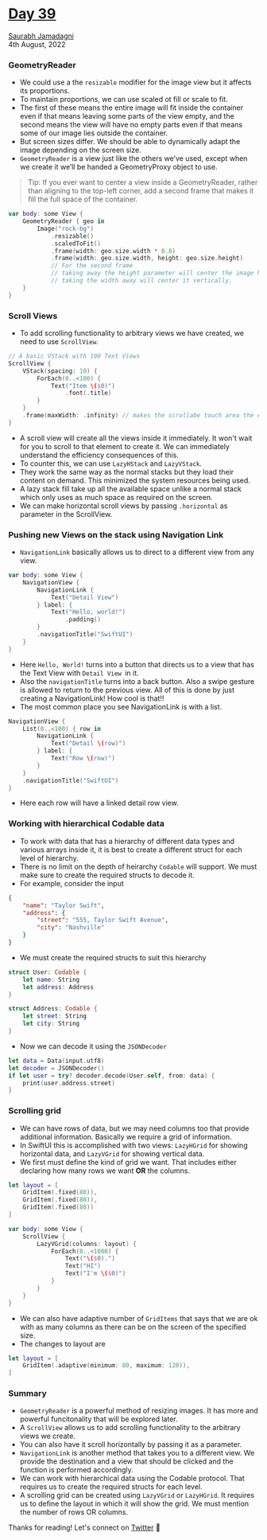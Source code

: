 # [Day 39](https://www.hackingwithswift.com/100/swiftui/39)

[Saurabh Jamadagni](https://github.com/SaurabhJamadagni)<br>
4th August, 2022

### GeometryReader

- We could use a the `resizable` modifier for the image view but it affects its proportions.
- To maintain proportions, we can use scaled ot fill or scale to fit.
- The first of these means the entire image will fit inside the container even if that means leaving some parts of the view empty, and the second means the view will have no empty parts even if that means some of our image lies outside the container.
- But screen sizes differ. We should be able to dynamically adapt the image depending on the screen size.
- `GeometryReader` is a view just like the others we’ve used, except when we create it we’ll be handed a GeometryProxy object to use.

> Tip: If you ever want to center a view inside a GeometryReader, rather than aligning to the top-left corner, add a second frame that makes it fill the full space of the container.

```swift
var body: some View {
    GeometryReader { geo in
        Image("rock-bg")
            .resizable()
            .scaledToFit()
            .frame(width: geo.size.width * 0.8)
            .frame(width: geo.size.width, height: geo.size.height)
            // For the second frame
            // taking away the height parameter will center the image horizontally only
            // taking the width away will center it vertically.
    }
}
```

### Scroll Views

- To add scrolling functionality to arbitrary views we have created, we need to use `ScrollView`.

```swift
// A basic VStack with 100 Text Views
ScrollView {
    VStack(spacing: 10) {
        ForEach(0..<100) {
            Text("Item \($0)")
                .font(.title)
        }
    }
    .frame(maxWidth: .infinity) // makes the scrollabe touch area the entire width of the screen
}
```

- A scroll view will create all the views inside it immediately. It won't wait for you to scroll to that element to create it. We can immediately understand the efficiency consequences of this.
- To counter this, we can use `LazyHStack` and `LazyVStack`.
- They work the same way as the normal stacks but they load their content on demand. This minimized the system resources being used.
- A lazy stack fill take up all the available space unlike a normal stack which only uses as much space as required on the screen.
- We can make horizontal scroll views by passing `.horizontal` as parameter in the ScrollView.

### Pushing new Views on the stack using Navigation Link

- `NavigationLink` basically allows us to direct to a different view from any view.

```swift
var body: some View {
    NavigationView {
        NavigationLink {
            Text("Detail View")
        } label: {
            Text("Hello, world!")
                .padding()
        }
        .navigationTitle("SwiftUI")
    }
}
```

- Here `Hello, World!` turns into a button that directs us to a view that has the Text View with `Detail View `in it.
- Also the `navigationTitle` turns into a back button. Also a swipe gesture is allowed to return to the previous view. All of this is done by just creating a NavigationLink! How cool is that!!
- The most common place you see NavigationLink is with a list.

```swift
NavigationView {
    List(0..<100) { row in
        NavigationLink {
            Text("Detail \(row)")
        } label: {
            Text("Row \(row)")
        }
    }
    .navigationTitle("SwiftUI")
}
```

- Here each row will have a linked detail row view.

### Working with hierarchical Codable data

- To work with data that has a hierarchy of different data types and various arrays inside it, it is best to create a different struct for each level of hierarchy.
- There is no limit on the depth of heirarchy `Codable` will support. We must make sure to create the required structs to decode it.
- For example, consider the input

```JSON
{
    "name": "Taylor Swift",
    "address": {
        "street": "555, Taylor Swift Avenue",
        "city": "Nashville"
    }
}
```

- We must create the required structs to suit this hierarchy

```swift
struct User: Codable {
    let name: String
    let address: Address
}

struct Address: Codable {
    let street: String
    let city: String
}
```

- Now we can decode it using the `JSONDecoder`

```swift
let data = Data(input.utf8)
let decoder = JSONDecoder()
if let user = try? decoder.decode(User.self, from: data) {
    print(user.address.street)
}
```

### Scrolling grid

- We can have rows of data, but we may need columns too that provide additional information. Basically we require a grid of information.
- In SwiftUI this is accomplished with two views: `LazyHGrid` for showing horizontal data, and `LazyVGrid` for showing vertical data.
- We first must define the kind of grid we want. That includes either declaring how many rows we want **OR** the columns.

```swift
let layout = [
    GridItem(.fixed(80)),
    GridItem(.fixed(80)),
    GridItem(.fixed(80))
]

var body: some View {
    ScrollView {
        LazyVGrid(columns: layout) {
            ForEach(0..<1000) {
                Text("\($0).")
                Text("HI")
                Text("I'm \($0)")
            }
        }
    }
}
```

- We can also have adaptive number of `GridItems` that says that we are ok with as many columns as there can be on the screen of the specified size.
- The changes to layout are

```swift
let layout = [
    GridItem(.adaptive(minimum: 80, maximum: 120)),
]
```

### Summary

- `GeometryReader` is a powerful method of resizing images. It has more and powerful funcitonality that will be explored later.
- A `ScrollView` allows us to add scrolling functionality to the arbitrary views we create.
- You can also have it scroll horizontally by passing it as a parameter.
- `NavigationLink` is another method that takes you to a different view. We provide the destination and a view that should be clicked and the function is performed accordingly.
- We can work with hierarchical data using the Codable protocol. That requires us to create the required structs for each level.
- A scrolling grid can be created using `LazyVGrid` or `LazyHGrid`. It requires us to define the layout in which it will show the grid. We must mention the number of rows OR columns.

Thanks for reading! Let's connect on [Twitter](https://twitter.com/Saura6hJ) 👋
